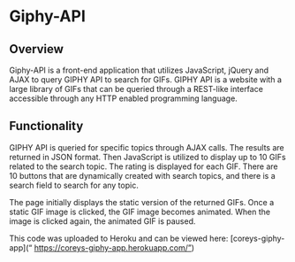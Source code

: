 # Giphy-API
## Overview
Giphy-API is a front-end application that utilizes JavaScript, jQuery and AJAX to query GIPHY API  to search for GIFs.  GIPHY API is a website with a large library of GIFs that can be queried through a REST-like interface accessible through any HTTP enabled programming language.  

## Functionality
GIPHY API is queried for specific topics through AJAX calls.  The results are returned in JSON format. Then JavaScript is utilized to display up to 10 GIFs related to the search topic.  The rating is displayed for each GIF.  There are 10 buttons that are dynamically created with search topics, and there is a search field to search for any topic.  

The page initially displays the static version of the returned GIFs.  Once a static GIF image is clicked, the GIF image becomes animated.  When the image is clicked again, the animated GIF is paused.

This code was uploaded to Heroku and can be viewed here: [coreys-giphy-app](“ https://coreys-giphy-app.herokuapp.com/”)


